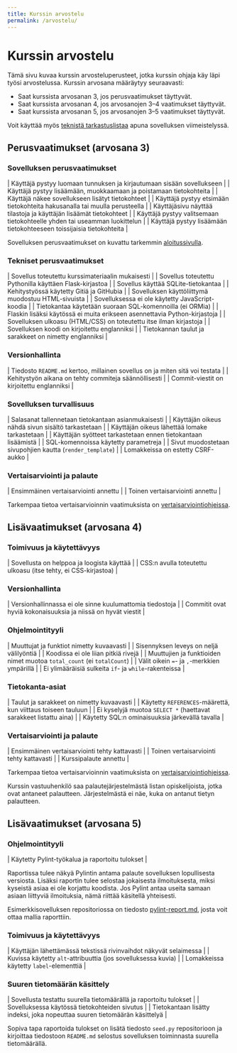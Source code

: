 ```yaml
---
title: Kurssin arvostelu
permalink: /arvostelu/
---
```


# Kurssin arvostelu

Tämä sivu kuvaa kurssin arvosteluperusteet, jotka kurssin ohjaja käy läpi työsi arvostelussa. Kurssin arvosana määräytyy seuraavasti:

* Saat kurssista arvosanan 3, jos perusvaatimukset täyttyvät.
* Saat kurssista arvosanan 4, jos arvosanojen 3–4 vaatimukset täyttyvät.
* Saat kurssista arvosanan 5, jos arvosanojen 3–5 vaatimukset täyttyvät.

Voit käyttää myös [teknistä tarkastuslistaa](../lista) apuna sovelluksen viimeistelyssä.

<style>
table {display: table; width:100%;}
</style>

## Perusvaatimukset (arvosana 3)

### Sovelluksen perusvaatimukset

| Käyttäjä pystyy luomaan tunnuksen ja kirjautumaan sisään sovellukseen |
| Käyttäjä pystyy lisäämään, muokkaamaan ja poistamaan tietokohteita |
| Käyttäjä näkee sovellukseen lisätyt tietokohteet |
| Käyttäjä pystyy etsimään tietokohteita hakusanalla tai muulla perusteella |
| Käyttäjäsivu näyttää tilastoja ja käyttäjän lisäämät tietokohteet |
| Käyttäjä pystyy valitsemaan tietokohteelle yhden tai useamman luokittelun |
| Käyttäjä pystyy lisäämään tietokohteeseen toissijaisia tietokohteita |

Sovelluksen perusvaatimukset on kuvattu tarkemmin [aloitussivulla](../aloitus).

### Tekniset perusvaatimukset

| Sovellus toteutettu kurssimateriaalin mukaisesti |
| Sovellus toteutettu Pythonilla käyttäen Flask-kirjastoa |
| Sovellus käyttää SQLite-tietokantaa |
| Kehitystyössä käytetty Gitiä ja GitHubia |
| Sovelluksen käyttöliittymä muodostuu HTML-sivuista |
| Sovelluksessa ei ole käytetty JavaScript-koodia |
| Tietokantaa käytetään suoraan SQL-komennoilla (ei ORMia) |
| Flaskin lisäksi käytössä ei muita erikseen asennettavia Python-kirjastoja |
| Sovelluksen ulkoasu (HTML/CSS) on toteutettu itse ilman kirjastoja |
| Sovelluksen koodi on kirjoitettu englanniksi |
| Tietokannan taulut ja sarakkeet on nimetty englanniksi |

### Versionhallinta

| Tiedosto `README.md` kertoo, millainen sovellus on ja miten sitä voi testata |
| Kehitystyön aikana on tehty commiteja säännöllisesti |
| Commit-viestit on kirjoitettu englanniksi |

### Sovelluksen turvallisuus

| Salasanat tallennetaan tietokantaan asianmukaisesti |
| Käyttäjän oikeus nähdä sivun sisältö tarkastetaan |
| Käyttäjän oikeus lähettää lomake tarkastetaan |
| Käyttäjän syötteet tarkastetaan ennen tietokantaan lisäämistä |
| SQL-komennoissa käytetty parametreja |
| Sivut muodostetaan sivupohjien kautta (`render_template`)  |
| Lomakkeissa on estetty CSRF-aukko |

### Vertaisarviointi ja palaute

| Ensimmäinen vertaisarviointi annettu |
| Toinen vertaisarviointi annettu |

Tarkempaa tietoa vertaisarvioinnin vaatimuksista on [vertaisarviointiohjeissa](../vertaisarviointi).

## Lisävaatimukset (arvosana 4)

### Toimivuus ja käytettävyys

| Sovellusta on helppoa ja loogista käyttää |
| CSS:n avulla toteutettu ulkoasu (itse tehty, ei CSS-kirjastoa) |

### Versionhallinta

| Versionhallinnassa ei ole sinne kuulumattomia tiedostoja |
| Commitit ovat hyviä kokonaisuuksia ja niissä on hyvät viestit |

### Ohjelmointityyli

| Muuttujat ja funktiot nimetty kuvaavasti |
| Sisennyksen leveys on neljä välilyöntiä |
| Koodissa ei ole liian pitkiä rivejä |
| Muuttujien ja funktioiden nimet muotoa `total_count` (ei `totalCount`) |
| Välit oikein `=`- ja `,`-merkkien ympärillä |
| Ei ylimääräisiä sulkeita `if`- ja `while`-rakenteissa |

<!-- TODO: ohjeita näiden tarkastamiseen -->

### Tietokanta-asiat

| Taulut ja sarakkeet on nimetty kuvaavasti |
| Käytetty `REFERENCES`-määrettä, kun viittaus toiseen tauluun |
| Ei kyselyjä muotoa `SELECT *` (haettavat sarakkeet listattu aina) |
| Käytetty SQL:n ominaisuuksia järkevällä tavalla |

<!-- TODO: mitä viimeinen vaatimus tarkoittaa -->

### Vertaisarviointi ja palaute

| Ensimmäinen vertaisarviointi tehty kattavasti |
| Toinen vertaisarviointi tehty kattavasti |
| Kurssipalaute annettu |

Tarkempaa tietoa vertaisarvioinnin vaatimuksista on [vertaisarviointiohjeissa](../vertaisarviointi).

Kurssin vastuuhenkilö saa palautejärjestelmästä listan opiskelijoista, jotka ovat antaneet palautteen. Järjestelmästä ei näe, kuka on antanut tietyn palautteen.

## Lisävaatimukset (arvosana 5)

### Ohjelmointityyli

| Käytetty Pylint-työkalua ja raportoitu tulokset |

Raportissa tulee näkyä Pylintin antama palaute sovelluksen lopullisesta versiosta. Lisäksi raportin tulee selostaa jokaisesta ilmoituksesta, miksi kyseistä asiaa ei ole korjattu koodista. Jos Pylint antaa useita samaan asiaan liittyviä ilmoituksia, nämä riittää käsitellä yhteisesti.

Esimerkkisovelluksen repositoriossa on tiedosto [pylint-report.md](https://github.com/pllk/huutokauppa/blob/main/pylint-report.md), josta voit ottaa mallia raporttiin.

### Toimivuus ja käytettävyys

| Käyttäjän lähettämässä tekstissä rivinvaihdot näkyvät selaimessa |
| Kuvissa käytetty `alt`-attribuuttia (jos sovelluksessa kuvia) |
| Lomakkeissa käytetty `label`-elementtiä |

### Suuren tietomäärän käsittely

| Sovellusta testattu suurella tietomäärällä ja raportoitu tulokset |
| Sovelluksessa käytössä tietokohteiden sivutus |
| Tietokantaan lisätty indeksi, joka nopeuttaa suuren tietomäärän käsittelyä |

Sopiva tapa raportoida tulokset on lisätä tiedosto `seed.py` repositorioon ja kirjoittaa tiedostoon `README.md` selostus sovelluksen toiminnasta suurella tietomäärällä.

